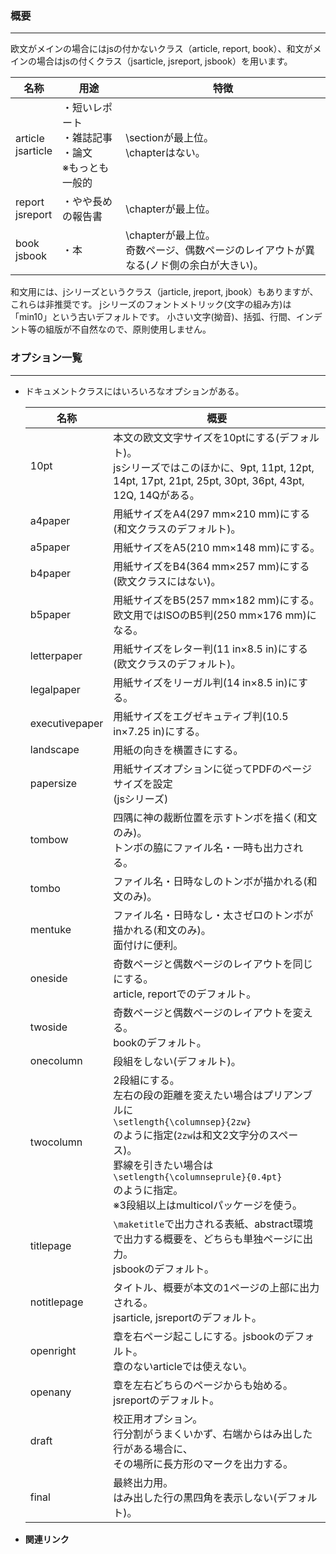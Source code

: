 <!--8-->
<!--ドキュメントクラス-->

### **概要**

---

欧文がメインの場合にはjsの付かないクラス（article, report, book）、和文がメインの場合はjsの付くクラス（jsarticle, jsreport, jsbook）を用います。

| **名称** | **用途** | **特徴** |
| --- | --- | --- |
| article<br>jsarticle | ・短いレポート<br>・雑誌記事<br>・論文<br>※もっとも一般的 | \sectionが最上位。<br>\chapterはない。 |
| report<br>jsreport | ・やや長めの報告書 | \chapterが最上位。 |
| book<br>jsbook | ・本 | \chapterが最上位。<br>奇数ページ、偶数ページのレイアウトが異なる(ノド側の余白が大きい)。 |

<aside class="warning">
<div>
    和文用には、jシリーズというクラス（jarticle, jreport, jbook）もありますが、これらは非推奨です。
    jシリーズのフォントメトリック(文字の組み方)は「min10」という古いデフォルトです。
    小さい文字(拗音)、括弧、行間、インデント等の組版が不自然なので、原則使用しません。
</div>
</aside>

### **オプション一覧**

---

- ドキュメントクラスにはいろいろなオプションがある。
    
    
    | **名称** | **概要** |
    | --- | --- |
    | 10pt | 本文の欧文文字サイズを10ptにする(デフォルト)。<br>jsシリーズではこのほかに、9pt, 11pt, 12pt, 14pt, 17pt, 21pt, 25pt, 30pt, 36pt, 43pt, 12Q, 14Qがある。 |
    | a4paper | 用紙サイズをA4(297 mm×210 mm)にする<br>(和文クラスのデフォルト)。 |
    | a5paper | 用紙サイズをA5(210 mm×148 mm)にする。 |
    | b4paper | 用紙サイズをB4(364 mm×257 mm)にする<br>(欧文クラスにはない)。 |
    | b5paper | 用紙サイズをB5(257 mm×182 mm)にする。<br>欧文用ではISOのB5判(250 mm×176 mm)になる。 |
    | letterpaper | 用紙サイズをレター判(11 in×8.5 in)にする<br>(欧文クラスのデフォルト)。 |
    | legalpaper | 用紙サイズをリーガル判(14 in×8.5 in)にする。 |
    | executivepaper | 用紙サイズをエグゼキュティブ判(10.5 in×7.25 in)にする。 |
    | landscape | 用紙の向きを横置きにする。 |
    | papersize | 用紙サイズオプションに従ってPDFのページサイズを設定<br>(jsシリーズ) |
    | tombow | 四隅に神の裁断位置を示すトンボを描く(和文のみ)。<br>トンボの脇にファイル名・一時も出力される。 |
    | tombo | ファイル名・日時なしのトンボが描かれる(和文のみ)。 |
    | mentuke | ファイル名・日時なし・太さゼロのトンボが描かれる(和文のみ)。<br>面付けに便利。 |
    | oneside | 奇数ページと偶数ページのレイアウトを同じにする。<br>article, reportでのデフォルト。 |
    | twoside | 奇数ページと偶数ページのレイアウトを変える。<br>bookのデフォルト。 |
    | onecolumn | 段組をしない(デフォルト)。 |
    | twocolumn | 2段組にする。<br>左右の段の距離を変えたい場合はプリアンブルに<br>`\setlength{\columnsep}{2zw}`<br>のように指定(`2zw`は和文2文字分のスペース)。<br>罫線を引きたい場合は<br>`\setlength{\columnseprule}{0.4pt}`<br>のように指定。<br>※3段組以上はmulticolパッケージを使う。 |
    | titlepage | `\maketitle`で出力される表紙、abstract環境で出力する概要を、どちらも単独ページに出力。<br>jsbookのデフォルト。 |
    | notitlepage | タイトル、概要が本文の1ページの上部に出力される。<br>jsarticle, jsreportのデフォルト。 |
    | openright | 章を右ページ起こしにする。jsbookのデフォルト。<br>章のないarticleでは使えない。 |
    | openany | 章を左右どちらのページからも始める。jsreportのデフォルト。 |
    | draft | 校正用オプション。<br>行分割がうまくいかず、右端からはみ出した行がある場合に、<br>その場所に長方形のマークを出力する。 |
    | final | 最終出力用。<br>はみ出した行の黒四角を表示しない(デフォルト)。 |
- **関連リンク**